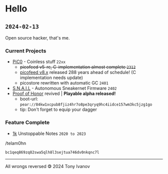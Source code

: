 # Hello
`2024-02-13`
---

Open source hacker, that's me.


### Current Projects


- [PiC0](https://github.com/telamon/picostack) - Coinless stuff `22xx`
    - ~~picofeed v5-rc, C-implementation almost complete `2312`~~
    - [picofeed v8.x](https://github.com/telamon/picofeed) released 288 years ahead of schedule! (C implementation needs update)
    - picostore rewritten with automatic GC `2401`
- [S.N.A.I.L](https://git.sr.ht/~telamohn/snail) - Autonomous Sneakernet Firmware `2402`
- [Proof of Honor](pear://84kw1xcpub8fjiz4hr7o8pe3qryq9hc4iidce157wm3kc5jzg1go) revived | **Playable alpha released!** 
    - boot-url: `pear://84kw1xcpub8fjiz4hr7o8pe3qryq9hc4iidce157wm3kc5jzg1go`
    - tip: Don't forget to equip your dagger

<!-- - [glog](/glog.sh) - Minimal Nomadic Blog over Git -->

### Feature Complete

- [1k](https://pure.xorcery.co) Unstoppable Notes `2020 to 2023`



/telam0hn


```
bc1qeq869zq82swa5qlh8l3sejtua746dv0nkqnc7l
```

--------------

All wrongs reversed &#x1f12f; 2024 Tony Ivanov

